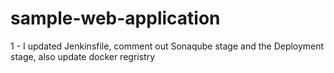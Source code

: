 # sample-web-application
1 - I updated Jenkinsfile, comment out Sonaqube stage and the Deployment stage, also update docker regristry

